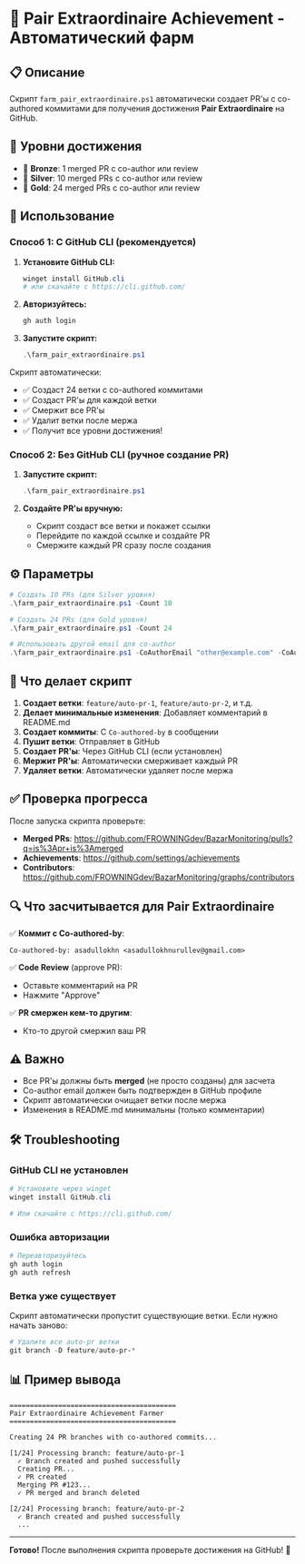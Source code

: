 # 🏅 Pair Extraordinaire Achievement - Автоматический фарм

## 📋 Описание

Скрипт `farm_pair_extraordinaire.ps1` автоматически создает PR'ы с co-authored коммитами для получения достижения **Pair Extraordinaire** на GitHub.

## 🎯 Уровни достижения

- 🥉 **Bronze**: 1 merged PR с co-author или review
- 🥈 **Silver**: 10 merged PRs с co-author или review
- 🥇 **Gold**: 24 merged PRs с co-author или review

## 🚀 Использование

### Способ 1: С GitHub CLI (рекомендуется)

1. **Установите GitHub CLI:**
   ```powershell
   winget install GitHub.cli
   # или скачайте с https://cli.github.com/
   ```

2. **Авторизуйтесь:**
   ```powershell
   gh auth login
   ```

3. **Запустите скрипт:**
   ```powershell
   .\farm_pair_extraordinaire.ps1
   ```

Скрипт автоматически:
- ✅ Создаст 24 ветки с co-authored коммитами
- ✅ Создаст PR'ы для каждой ветки
- ✅ Смержит все PR'ы
- ✅ Удалит ветки после мержа
- ✅ Получит все уровни достижения!

### Способ 2: Без GitHub CLI (ручное создание PR)

1. **Запустите скрипт:**
   ```powershell
   .\farm_pair_extraordinaire.ps1
   ```

2. **Создайте PR'ы вручную:**
   - Скрипт создаст все ветки и покажет ссылки
   - Перейдите по каждой ссылке и создайте PR
   - Смержите каждый PR сразу после создания

## ⚙️ Параметры

```powershell
# Создать 10 PRs (для Silver уровня)
.\farm_pair_extraordinaire.ps1 -Count 10

# Создать 24 PRs (для Gold уровня)
.\farm_pair_extraordinaire.ps1 -Count 24

# Использовать другой email для co-author
.\farm_pair_extraordinaire.ps1 -CoAuthorEmail "other@example.com" -CoAuthorName "OtherUser"
```

## 📝 Что делает скрипт

1. **Создает ветки**: `feature/auto-pr-1`, `feature/auto-pr-2`, и т.д.
2. **Делает минимальные изменения**: Добавляет комментарий в README.md
3. **Создает коммиты**: С `Co-authored-by` в сообщении
4. **Пушит ветки**: Отправляет в GitHub
5. **Создает PR'ы**: Через GitHub CLI (если установлен)
6. **Мержит PR'ы**: Автоматически смерживает каждый PR
7. **Удаляет ветки**: Автоматически удаляет после мержа

## ✅ Проверка прогресса

После запуска скрипта проверьте:

- **Merged PRs**: https://github.com/FROWNINGdev/BazarMonitoring/pulls?q=is%3Apr+is%3Amerged
- **Achievements**: https://github.com/settings/achievements
- **Contributors**: https://github.com/FROWNINGdev/BazarMonitoring/graphs/contributors

## 🔍 Что засчитывается для Pair Extraordinaire

✅ **Коммит с Co-authored-by**:
```
Co-authored-by: asadullokhn <asadullokhnurullev@gmail.com>
```

✅ **Code Review** (approve PR):
- Оставьте комментарий на PR
- Нажмите "Approve"

✅ **PR смержен кем-то другим**:
- Кто-то другой смержил ваш PR

## ⚠️ Важно

- Все PR'ы должны быть **merged** (не просто созданы) для засчета
- Co-author email должен быть подтвержден в GitHub профиле
- Скрипт автоматически очищает ветки после мержа
- Изменения в README.md минимальны (только комментарии)

## 🛠️ Troubleshooting

### GitHub CLI не установлен
```powershell
# Установите через winget
winget install GitHub.cli

# Или скачайте с https://cli.github.com/
```

### Ошибка авторизации
```powershell
# Переавторизуйтесь
gh auth login
gh auth refresh
```

### Ветка уже существует
Скрипт автоматически пропустит существующие ветки. Если нужно начать заново:
```powershell
# Удалите все auto-pr ветки
git branch -D feature/auto-pr-*
```

## 📊 Пример вывода

```
=========================================
Pair Extraordinaire Achievement Farmer
=========================================

Creating 24 PR branches with co-authored commits...

[1/24] Processing branch: feature/auto-pr-1
  ✓ Branch created and pushed successfully
  Creating PR...
  ✓ PR created
  Merging PR #123...
  ✓ PR merged and branch deleted

[2/24] Processing branch: feature/auto-pr-2
  ✓ Branch created and pushed successfully
  ...
```

---

**Готово!** После выполнения скрипта проверьте достижения на GitHub! 🎉

